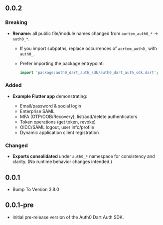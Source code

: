 ## 0.0.2

### Breaking

* **Rename:** all public file/module names changed from `aortem_auth0_*` → `auth0_*`.

  * If you import subpaths, replace occurrences of `aortem_auth0_` with `auth0_`.
  * Prefer importing the package entrypoint:

    ```dart
    import 'package:auth0_dart_auth_sdk/auth0_dart_auth_sdk.dart';
    ```

### Added

* **Example Flutter app** demonstrating:

  * Email/password & social login
  * Enterprise SAML
  * MFA (OTP/OOB/Recovery), list/add/delete authenticators
  * Token operations (get token, revoke)
  * OIDC/SAML logout, user info/profile
  * Dynamic application client registration

### Changed

* **Exports consolidated** under `auth0_*` namespace for consistency and clarity.
  (No runtime behavior changes intended.)

## 0.0.1

- Bump To Version 3.8.0 

## 0.0.1-pre

- Initial pre-release version of the Auth0 Dart Auth SDK.
